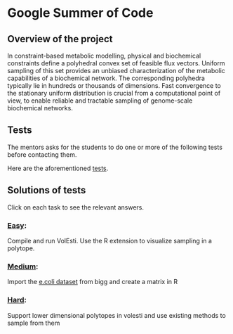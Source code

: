 # Google Summer of Code

## Overview of the project

In constraint-based metabolic modelling, physical and biochemical constraints define a polyhedral convex set of feasible flux vectors. Uniform sampling of this set provides an unbiased characterization of the metabolic capabilities of a biochemical network. The corresponding polyhedra typically lie in hundreds or thousands of dimensions. Fast convergence to the stationary uniform distribution is crucial from a computational point of view, to enable reliable and tractable sampling of genome-scale biochemical networks.

## Tests
The mentors asks for the students to do one or more of the following tests before contacting them.

Here are the aforementioned [tests](https://github.com/GeomScale/gsoc2020/wiki/High-dimensional-sampling-with-applications-to-structural-biology#tests).  

## Solutions of tests

Click on each task to see the relevant answers.

### [Easy](test_easy.html): 
Compile and run VolEsti. Use the R extension to visualize sampling in a polytope.

### [Medium](medium_again.html): 
Import the [e.coli dataset](http://bigg.ucsd.edu/models/e_coli_core) from bigg and create a matrix in R

### [Hard](test_hard.html): 
Support lower dimensional polytopes in volesti and use existing methods to sample from them
